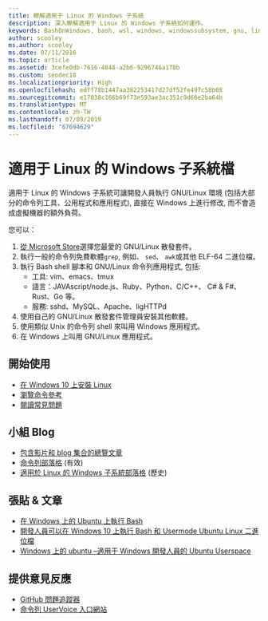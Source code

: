 ```yaml
---
title: 瞭解適用于 Linux 的 Windows 子系統
description: 深入瞭解適用于 Linux 的 Windows 子系統如何運作。
keywords: BashOnWindows, bash, wsl, windows, windowssubsystem, gnu, linux
author: scooley
ms.author: scooley
ms.date: 07/11/2016
ms.topic: article
ms.assetid: 3cefe0db-7616-4848-a2b6-9296746a178b
ms.custom: seodec18
ms.localizationpriority: High
ms.openlocfilehash: edff78b1447aa382253417d27df52fe497c58b08
ms.sourcegitcommit: e17038c166b69f73e593ae3ac351c9d66e2ba64b
ms.translationtype: MT
ms.contentlocale: zh-TW
ms.lasthandoff: 07/09/2019
ms.locfileid: "67694629"
---
```

# <a name="windows-subsystem-for-linux-documentation"></a>適用于 Linux 的 Windows 子系統檔

適用于 Linux 的 Windows 子系統可讓開發人員執行 GNU/Linux 環境 (包括大部分的命令列工具、公用程式和應用程式), 直接在 Windows 上進行修改, 而不會造成虛擬機器的額外負荷。  

您可以：

1. [從 Microsoft Store](https://aka.ms/wslstore)選擇您最愛的 GNU/Linux 散發套件。
1. 執行一般的命令列免費軟體`grep`, 例如、 `sed`、 `awk`或其他 ELF-64 二進位檔。 
1. 執行 Bash shell 腳本和 GNU/Linux 命令列應用程式, 包括:  
    * 工具: vim、emacs、tmux
    * 語言：JAVAscript/node.js、Ruby、Python、C/C++、 C# & F#、Rust、Go 等。
    * 服務: sshd、MySQL、Apache、ligHTTPd
1. 使用自己的 GNU/Linux 散發套件管理員安裝其他軟體。
1. 使用類似 Unix 的命令列 shell 來叫用 Windows 應用程式。
1. 在 Windows 上叫用 GNU/Linux 應用程式。

## <a name="getting-started"></a>開始使用

* [在 Windows 10 上安裝 Linux](install-win10.md)
* [瀏覽命令參考](reference.md)
* [閱讀常見問題](faq.md)

## <a name="team-blogs"></a>小組 Blog
*  [包含影片和 blog 集合的總覽文章](https://blogs.msdn.microsoft.com/commandline/learn-about-windows-console-and-windows-subsystem-for-linux-wsl/)
* [命令列部落格](https://blogs.msdn.microsoft.com/commandline/) (有效)
* [適用於 Linux 的 Windows 子系統部落格](https://blogs.msdn.microsoft.com/wsl/) (歷史)

## <a name="posts--articles"></a>張貼 & 文章
* [在 Windows 上的 Ubuntu 上執行 Bash](https://blogs.windows.com/buildingapps/2016/03/30/run-bash-on-ubuntu-on-windows/)
* [開發人員可以在 Windows 10 上執行 Bash 和 Usermode Ubuntu Linux 二進位檔](https://www.hanselman.com/blog/DevelopersCanRunBashShellAndUsermodeUbuntuLinuxBinariesOnWindows10.aspx)
* [Windows 上的 ubuntu –適用于 Windows 開發人員的 Ubuntu Userspace](https://insights.ubuntu.com/2016/03/30/ubuntu-on-windows-the-ubuntu-userspace-for-windows-developers/) 

## <a name="provide-feedback"></a>提供意見反應
* [GitHub 問題追蹤器](https://github.com/Microsoft/BashOnWindows/issues)
* [命令列 UserVoice 入口網站](https://wpdev.uservoice.com/forums/266908-command-prompt-console-bash-on-ubuntu-on-windo/category/161892-bash)
